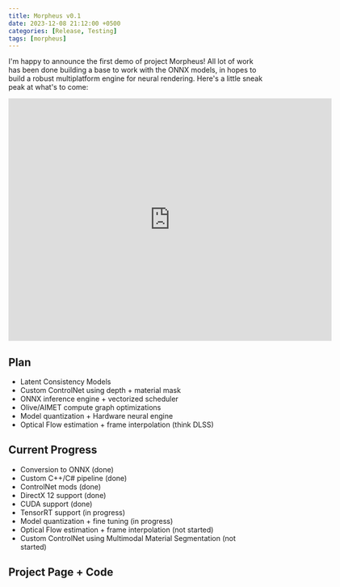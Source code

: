 ```yaml
---
title: Morpheus v0.1
date: 2023-12-08 21:12:00 +0500
categories: [Release, Testing]
tags: [morpheus]
---
```


I'm happy to announce the first demo of project Morpheus!
All lot of work has been done building a base to work with the ONNX models,
in hopes to build a robust multiplatform engine for neural rendering.
Here's a little sneak peak at what's to come:

<iframe width="640" height="480" src="https://www.youtube.com/embed/uBPPXIbcJOo" title="Project Morpheus - v0.1 Demo" frameborder="0" allow="accelerometer; autoplay; clipboard-write; encrypted-media; gyroscope; picture-in-picture; web-share" allowfullscreen></iframe>

## Plan
 - Latent Consistency Models
 - Custom ControlNet using depth + material mask
 - ONNX inference engine + vectorized scheduler
 - Olive/AIMET compute graph optimizations
 - Model quantization + Hardware neural engine
 - Optical Flow estimation + frame interpolation (think DLSS)

## Current Progress
 - Conversion to ONNX (done)
 - Custom C++/C# pipeline (done)
 - ControlNet mods (done)
 - DirectX 12 support (done)
 - CUDA support (done)
 - TensorRT support (in progress)
 - Model quantization + fine tuning (in progress)
 - Optical Flow estimation + frame interpolation (not started)
 - Custom ControlNet using Multimodal Material Segmentation (not started)

## Project Page + Code
